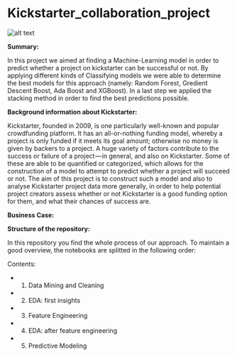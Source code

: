 # Kickstarter_collaboration_project

![alt text](https://github.com/fabwerk90/Kickstarter_collaboration_project/blob/master/pic_readme.png)



**Summary:**

In this project we aimed at finding a Machine-Learning model in order to predict whether a project on kickstarter can be successful or not. By applying different kinds of Classifying models we were able to determine the best models for this approach (namely: Random Forest, Gredient Descent Boost, Ada Boost and XGBoost).
In a last step we applied the stacking method in order to find the best predictions possible.


**Background information about Kickstarter:**

Kickstarter, founded in 2009, is one particularly well-known and popular crowdfunding platform. It has an all-or-nothing funding model, whereby a project is only funded if it meets its goal amount; otherwise no money is given by backers to a project. A huge variety of factors contribute to the success or failure of a project — in general, and also on Kickstarter. Some of these are able to be quantified or categorized, which allows for the construction of a model to attempt to predict whether a project will succeed or not. The aim of this project is to construct such a model and also to analyse Kickstarter project data more generally, in order to help potential project creators assess whether or not Kickstarter is a good funding option for them, and what their chances of success are.


**Business Case:**


**Structure of the repository:**

In this repository you find the whole process of our approach. To maintain a good overview, the notebooks are splitted in the following order:

Contents:
- 1. Data Mining and Cleaning
- 2. EDA: first insights
- 3. Feature Engineering
- 4. EDA: after feature engineering
- 5. Predictive Modeling
